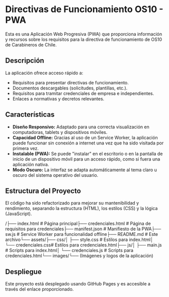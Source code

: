 # Directivas de Funcionamiento OS10 - PWA

Esta es una Aplicación Web Progresiva (PWA) que proporciona información y recursos sobre los requisitos para la directiva de funcionamiento de OS10 de Carabineros de Chile.

## Descripción

La aplicación ofrece acceso rápido a:
- Requisitos para presentar directivas de funcionamiento.
- Documentos descargables (solicitudes, plantillas, etc.).
- Requisitos para tramitar credenciales de empresa e independientes.
- Enlaces a normativas y decretos relevantes.

## Características

- **Diseño Responsivo:** Adaptado para una correcta visualización en computadoras, tablets y dispositivos móviles.
- **Capacidad Offline:** Gracias al uso de un Service Worker, la aplicación puede funcionar sin conexión a internet una vez que ha sido visitada por primera vez.
- **Instalable (PWA):** Se puede "instalar" en el escritorio o en la pantalla de inicio de un dispositivo móvil para un acceso rápido, como si fuera una aplicación nativa.
- **Modo Oscuro:** La interfaz se adapta automáticamente al tema claro u oscuro del sistema operativo del usuario.

## Estructura del Proyecto

El código ha sido refactorizado para mejorar su mantenibilidad y rendimiento, separando la estructura (HTML), los estilos (CSS) y la lógica (JavaScript).

/├── index.html              # Página principal├── credenciales.html       # Página de requisitos para credenciales├── manifest.json           # Manifiesto de la PWA├── sw.js                   # Service Worker para funcionalidad offline├── README.md               # Este archivo└── assets/├── css/│   ├── style.css       # Estilos para index.html│   └── credenciales.css# Estilos para credenciales.html├── js/│   ├── main.js         # Scripts para index.html│   └── credenciales.js # Scripts para credenciales.html└── images/└── (Imágenes y logos de la aplicación)
## Despliegue

Este proyecto está desplegado usando GitHub Pages y es accesible a través del enlace proporcionado.
